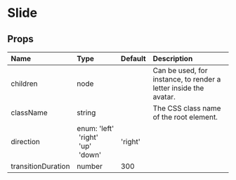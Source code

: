 Slide
=====



Props
-----


| Name | Type | Default | Description |
|:-----|:-----|:-----|:-----|
| children | node |  |  Can be used, for instance, to render a letter inside the avatar. |
| className | string |  |  The CSS class name of the root element. |
| direction | enum:&nbsp;'left'<br>&nbsp;'right'<br>&nbsp;'up'<br>&nbsp;'down'<br> | 'right' |   |
| transitionDuration | number | 300 |   |
